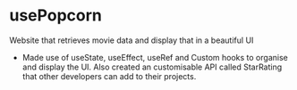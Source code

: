 # usePopcorn
Website that retrieves movie data and display that in a beautiful UI 
- Made use of useState, useEffect, useRef and Custom hooks to organise and display the UI. Also created an customisable API called StarRating that other developers can add to their projects. 
